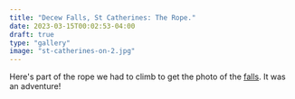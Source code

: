 ```yaml
---
title: "Decew Falls, St Catherines: The Rope."
date: 2023-03-15T00:02:53-04:00
draft: true
type: "gallery"
image: "st-catherines-on-2.jpg"
---
```


Here's part of the rope we had to climb to get the photo of the [falls](/photos/st-catherines-on). It was an adventure!

<!-- TODO this displays yucky -->